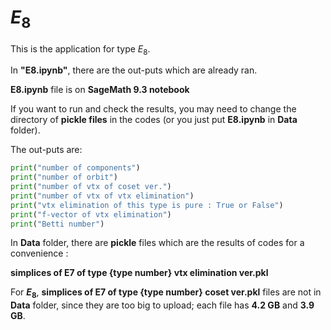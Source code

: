# $E_8$

This is the application for type $E_8$.

In __"E8.ipynb"__, there are the out-puts which are already ran.

__E8.ipynb__ file is on __SageMath 9.3 notebook__

If you want to run and check the results, you may need to change the directory of __pickle files__ in the codes (or you just put __E8.ipynb__ in __Data__ folder).



The out-puts are:

```python
print("number of components")
print("number of orbit")
print("number of vtx of coset ver.")
print("number of vtx of vtx elimination")
print("vtx elimination of this type is pure : True or False")
print("f-vector of vtx elimination")
print("Betti number")
```



In __Data__ folder, there are __pickle__ files which are the results of codes for a convenience :

__simplices of E7 of type {type number} vtx elimination ver.pkl__

For __$E_8$__, __simplices of E7 of type {type number} coset ver.pkl__ files are not in __Data__ folder, since they are too big to upload; each file has __4.2 GB__ and __3.9 GB__.
